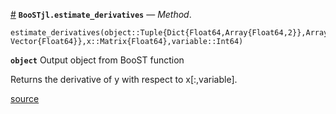 <a id='BooSTjl.estimate_derivatives-Tuple{Tuple{Dict{Float64,Array{Float64,2}},Array{Float64,1},Array{Float64,1},Float64,Tuple{Float64,Float64,Int64,Array{Float64,1},Int64,Float64},Int64,Array{Float64,1}},Array{Float64,2},Int64}' href='#BooSTjl.estimate_derivatives-Tuple{Tuple{Dict{Float64,Array{Float64,2}},Array{Float64,1},Array{Float64,1},Float64,Tuple{Float64,Float64,Int64,Array{Float64,1},Int64,Float64},Int64,Array{Float64,1}},Array{Float64,2},Int64}'>#</a>
**`BooSTjl.estimate_derivatives`** &mdash; *Method*.



```
estimate_derivatives(object::Tuple{Dict{Float64,Array{Float64,2}},Array{Float64,1},Array{Float64,1},Float64,Tuple{Float64,Float64,Int64,Array{Float64,1},Int64,Float64},Int64, Vector{Float64}},x::Matrix{Float64},variable::Int64)
```

**`object`** Output object from BooST function

Returns the derivative of y with respect to x[:,variable].


<a target='_blank' href='https://github.com/gabrielrvsc/BooSTjl/blob/f5902866d18f3d13f7f7fe78e623d644e8d3ec93/src/export.jl#L3-L9' class='documenter-source'>source</a><br>

